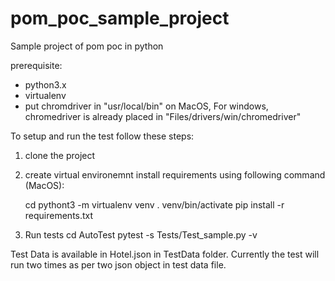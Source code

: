 # pom_poc_sample_project
Sample project of pom poc in python

prerequisite:

 - python3.x
 - virtualenv
 - put chromdriver in "usr/local/bin" on MacOS, For windows, chromedriver is already placed in "Files/drivers/win/chromedriver"

To setup and run the test follow these steps:

1. clone the project
2. create virtual environemnt install requirements using following command (MacOS):
  
    cd <projectroot>
    pythont3 -m virtualenv venv
    . venv/bin/activate
    pip install -r requirements.txt
  
3. Run tests
   cd AutoTest
   pytest -s Tests/Test_sample.py -v
    
    
Test Data is available in Hotel.json in TestData folder. Currently the test will run two times as per two json object in test data file.
